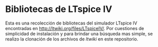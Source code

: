 # Bibliotecas de LTspice IV

Esta es una recolección de bibliotecas del simulador LTspice IV encontradas en <http://ltwiki.org/files/LTspiceIV/>. Por cuestiones de simplicidad de instalación y para brindar una búsqueda mas simple, se realizo la clonación de los archivos de *ltwiki* en este repositorio.
